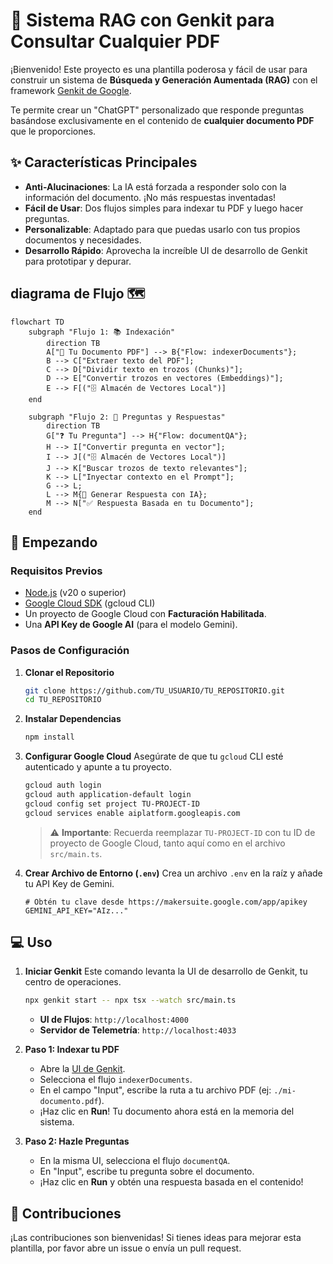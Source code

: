 # 🤖 Sistema RAG con Genkit para Consultar Cualquier PDF

¡Bienvenido! Este proyecto es una plantilla poderosa y fácil de usar para construir un sistema de **Búsqueda y Generación Aumentada (RAG)** con el framework [Genkit de Google](https://genkit.dev/).

Te permite crear un "ChatGPT" personalizado que responde preguntas basándose exclusivamente en el contenido de **cualquier documento PDF** que le proporciones.

## ✨ Características Principales

-   **Anti-Alucinaciones**: La IA está forzada a responder solo con la información del documento. ¡No más respuestas inventadas!
-   **Fácil de Usar**: Dos flujos simples para indexar tu PDF y luego hacer preguntas.
-   **Personalizable**: Adaptado para que puedas usarlo con tus propios documentos y necesidades.
-   **Desarrollo Rápido**: Aprovecha la increíble UI de desarrollo de Genkit para prototipar y depurar.

##  diagrama de Flujo 🗺️

```mermaid
flowchart TD
    subgraph "Flujo 1: 📚 Indexación"
        direction TB
        A["📄 Tu Documento PDF"] --> B{"Flow: indexerDocuments"};
        B --> C["Extraer texto del PDF"];
        C --> D["Dividir texto en trozos (Chunks)"];
        D --> E["Convertir trozos en vectores (Embeddings)"];
        E --> F[("🗄️ Almacén de Vectores Local")]
    end

    subgraph "Flujo 2: 💬 Preguntas y Respuestas"
        direction TB
        G["❓ Tu Pregunta"] --> H{"Flow: documentQA"};
        H --> I["Convertir pregunta en vector"];
        I --> J[("🗄️ Almacén de Vectores Local")]
        J --> K["Buscar trozos de texto relevantes"];
        K --> L["Inyectar contexto en el Prompt"];
        G --> L;
        L --> M{🤖 Generar Respuesta con IA};
        M --> N["✅ Respuesta Basada en tu Documento"];
    end
```

## 🚀 Empezando

### Requisitos Previos

-   [Node.js](https://nodejs.org/) (v20 o superior)
-   [Google Cloud SDK](https://cloud.google.com/sdk/docs/install) (gcloud CLI)
-   Un proyecto de Google Cloud con **Facturación Habilitada**.
-   Una **API Key de Google AI** (para el modelo Gemini).

### Pasos de Configuración

1.  **Clonar el Repositorio**
    ```bash
    git clone https://github.com/TU_USUARIO/TU_REPOSITORIO.git
    cd TU_REPOSITORIO
    ```

2.  **Instalar Dependencias**
    ```bash
    npm install
    ```

3.  **Configurar Google Cloud**
    Asegúrate de que tu `gcloud` CLI esté autenticado y apunte a tu proyecto.

    ```bash
    gcloud auth login
    gcloud auth application-default login
    gcloud config set project TU-PROJECT-ID
    gcloud services enable aiplatform.googleapis.com
    ```
    > ⚠️ **Importante**: Recuerda reemplazar `TU-PROJECT-ID` con tu ID de proyecto de Google Cloud, tanto aquí como en el archivo `src/main.ts`.

4.  **Crear Archivo de Entorno (`.env`)**
    Crea un archivo `.env` en la raíz y añade tu API Key de Gemini.

    ```env
    # Obtén tu clave desde https://makersuite.google.com/app/apikey
    GEMINI_API_KEY="AIz..."
    ```

## 💻 Uso

1.  **Iniciar Genkit**
    Este comando levanta la UI de desarrollo de Genkit, tu centro de operaciones.
    ```bash
    npx genkit start -- npx tsx --watch src/main.ts
    ```
    -   **UI de Flujos**: `http://localhost:4000`
    -   **Servidor de Telemetría**: `http://localhost:4033`

2.  **Paso 1: Indexar tu PDF**
    -   Abre la [UI de Genkit](http://localhost:4000).
    -   Selecciona el flujo `indexerDocuments`.
    -   En el campo "Input", escribe la ruta a tu archivo PDF (ej: `./mi-documento.pdf`).
    -   ¡Haz clic en **Run**! Tu documento ahora está en la memoria del sistema.

3.  **Paso 2: Hazle Preguntas**
    -   En la misma UI, selecciona el flujo `documentQA`.
    -   En "Input", escribe tu pregunta sobre el documento.
    -   ¡Haz clic en **Run** y obtén una respuesta basada en el contenido!

## 🤝 Contribuciones

¡Las contribuciones son bienvenidas! Si tienes ideas para mejorar esta plantilla, por favor abre un issue o envía un pull request. 
